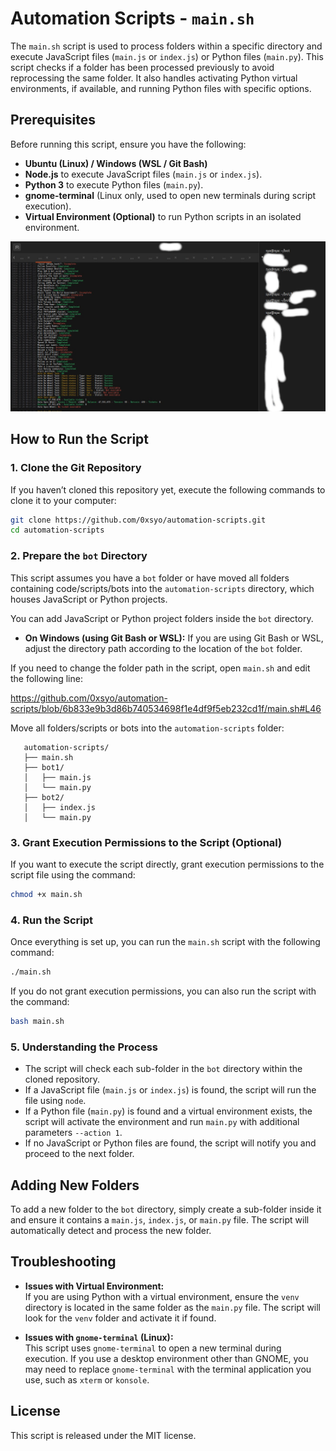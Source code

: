 # Automation Scripts - `main.sh`

The `main.sh` script is used to process folders within a specific directory and execute JavaScript files (`main.js` or `index.js`) or Python files (`main.py`). This script checks if a folder has been processed previously to avoid reprocessing the same folder. It also handles activating Python virtual environments, if available, and running Python files with specific options.

## Prerequisites

Before running this script, ensure you have the following:

- **Ubuntu (Linux) / Windows (WSL / Git Bash)**
- **Node.js** to execute JavaScript files (`main.js` or `index.js`).
- **Python 3** to execute Python files (`main.py`).
- **gnome-terminal** (Linux only, used to open new terminals during script execution).
- **Virtual Environment (Optional)** to run Python scripts in an isolated environment.

![Image Description](https://github.com/0xsyo/automation-scripts/blob/main/image.jpg?raw=true)

## How to Run the Script

### 1. **Clone the Git Repository**

If you haven’t cloned this repository yet, execute the following commands to clone it to your computer:

```bash
git clone https://github.com/0xsyo/automation-scripts.git
cd automation-scripts
```

### 2. **Prepare the `bot` Directory**

This script assumes you have a `bot` folder or have moved all folders containing code/scripts/bots into the `automation-scripts` directory, which houses JavaScript or Python projects.

You can add JavaScript or Python project folders inside the `bot` directory.

- **On Windows (using Git Bash or WSL):** If you are using Git Bash or WSL, adjust the directory path according to the location of the `bot` folder.

If you need to change the folder path in the script, open `main.sh` and edit the following line:

https://github.com/0xsyo/automation-scripts/blob/6b833e9b3d86b740534698f1e4df9f5eb232cd1f/main.sh#L46

Move all folders/scripts or bots into the `automation-scripts` folder:

```
   automation-scripts/
   ├── main.sh
   ├── bot1/
   │   ├── main.js
   │   └── main.py
   ├── bot2/
   │   ├── index.js
   │   └── main.py
```

### 3. **Grant Execution Permissions to the Script (Optional)**

If you want to execute the script directly, grant execution permissions to the script file using the command:

```bash
chmod +x main.sh
```

### 4. **Run the Script**

Once everything is set up, you can run the `main.sh` script with the following command:

```bash
./main.sh
```

If you do not grant execution permissions, you can also run the script with the command:

```bash
bash main.sh
```

### 5. **Understanding the Process**

- The script will check each sub-folder in the `bot` directory within the cloned repository.
- If a JavaScript file (`main.js` or `index.js`) is found, the script will run the file using `node`.
- If a Python file (`main.py`) is found and a virtual environment exists, the script will activate the environment and run `main.py` with additional parameters `--action 1`.
- If no JavaScript or Python files are found, the script will notify you and proceed to the next folder.

## Adding New Folders

To add a new folder to the `bot` directory, simply create a sub-folder inside it and ensure it contains a `main.js`, `index.js`, or `main.py` file. The script will automatically detect and process the new folder.

## Troubleshooting

- **Issues with Virtual Environment:**  
  If you are using Python with a virtual environment, ensure the `venv` directory is located in the same folder as the `main.py` file. The script will look for the `venv` folder and activate it if found.

- **Issues with `gnome-terminal` (Linux):**  
  This script uses `gnome-terminal` to open a new terminal during execution. If you use a desktop environment other than GNOME, you may need to replace `gnome-terminal` with the terminal application you use, such as `xterm` or `konsole`.

## License

This script is released under the MIT license.
